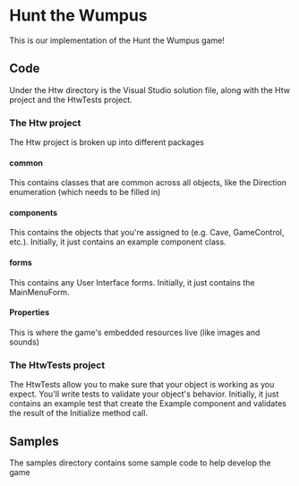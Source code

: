 # Hunt the Wumpus
This is our implementation of the Hunt the Wumpus game!


## Code
Under the Htw directory is the Visual Studio solution file, along with the Htw project and the HtwTests project.

### The Htw project
The Htw project is broken up into different packages

#### common
This contains classes that are common across all objects, like the Direction enumeration (which needs to be filled in)

#### components
This contains the objects that you're assigned to (e.g. Cave, GameControl, etc.). 
Initially, it just contains an example component class.

#### forms
This contains any User Interface forms. 
Initially, it just contains the MainMenuForm.

#### Properties
This is where the game's embedded resources live (like images and sounds)


### The HtwTests project
The HtwTests allow you to make sure that your object is working as you expect. 
You'll write tests to validate your object's behavior.
Initially, it just contains an example test that create the Example component and validates the result of the Initialize method call.

## Samples
The samples directory contains some sample code to help develop the game
